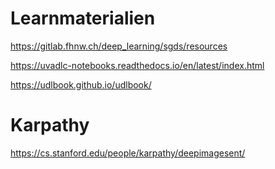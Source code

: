 # Learnmaterialien

https://gitlab.fhnw.ch/deep_learning/sgds/resources

https://uvadlc-notebooks.readthedocs.io/en/latest/index.html

https://udlbook.github.io/udlbook/

# Karpathy

https://cs.stanford.edu/people/karpathy/deepimagesent/
